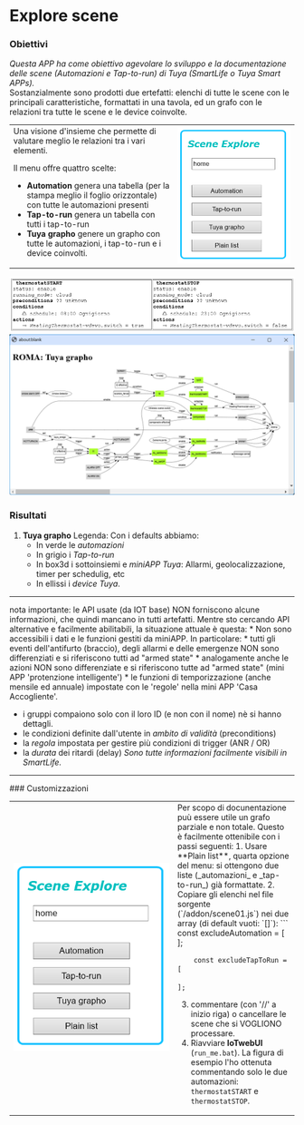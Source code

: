 # Explore scene

### Obiettivi
_Questa APP ha come obiettivo agevolare lo sviluppo e la documentazione delle scene (Automazioni e Tap-to-run) di Tuya (SmartLife o Tuya Smart APPs)._ <br>
Sostanzialmente sono prodotti due ertefatti: elenchi di tutte le scene con le principali caratteristiche, formattati in una tavola, ed un grafo con le relazioni tra tutte le scene e le device coinvolte. 

<table width = "100%"><tr><td>
Una visione d'insieme che permette di valutare meglio le relazioni tra i vari elementi.

Il menu offre quattro scelte:<br>
* **Automation** genera una tabella (per la stampa meglio il foglio orizzontale) con tutte le automazioni presenti 
* **Tap-to-run** genera un tabella con tutti i tap-to-run
* **Tuya grapho** genere un grapho con tutte le automazioni, i tap-to-run e i device coinvolti.

</td><td   width="200pt">
<img src="https://github.com/msillano/IoTwebUI/blob/main/pics/scene01d.png?raw=true">
</td></tr></table>

![](https://github.com/msillano/IoTwebUI/blob/main/pics/Scene01b.png?raw=true)
![](https://github.com/msillano/IoTwebUI/blob/main/pics/scene01a.png?raw=true)

### Risultati

1. **Tuya grapho**
Legenda: Con i defaults abbiamo:
   * In verde le _automazioni_
   * In grigio i _Tap-to-run_
   * In box3d i sottoinsiemi e _miniAPP Tuya_: Allarmi, geolocalizzazione, timer per schedulig, etc
   * In ellissi i _device Tuya_.

 <hr>
nota importante: le API usate (da IOT base) NON forniscono alcune informazioni, che quindi mancano in tutti artefatti. Mentre sto cercando API alternative e facilmente abilitabili, la situazione attuale è questa:
   * Non sono accessibili i dati e le funzioni gestiti da miniAPP. In particolare:
      * tutti gli eventi dell'antifurto (braccio), degli allarmi e delle emergenze NON sono differenziati e si riferiscono tutti ad "armed state"
      * analogamente anche le azioni NON sono differenziate e si riferiscono tutte ad "armed state" (mini APP 'protenzione intelligente')
      * le funzioni di temporizzazione (anche mensile ed annuale) impostate con le 'regole' nella mini APP 'Casa Accogliente'.

   * i gruppi compaiono solo con il loro ID (e  non con il nome) nè si hanno dettagli.
   * le condizioni definite dall'utente in _ambito di validità_ (preconditions)
   * la _regola_ impostata  per gestire più condizioni di trigger (ANR / OR)
   * la _durata_ dei ritardi (delay)
_Sono tutte informazioni facilmente visibili in SmartLife._

<hr>
### Customizzazioni
<table width = "100%"><tr><td>
<img src="https://github.com/msillano/IoTwebUI/blob/main/pics/scene01d.png?raw=true">
</td><td   width="200pt">
Per scopo di docunentazione puù essere utile un grafo parziale e non totale.
Questo è facilmente ottenibile con i passi seguenti:
1. Usare **Plain list**, quarta opzione del menu: si ottengono due liste (_automazioni_ e _tap-to-run_) già formattate.
2. Copiare gli elenchi nel file  sorgente (`/addon/scene01.js`) nei due array (di default vuoti: `[]`):
```
      const excludeAutomation = [
                                ];

        const excludeTapToRun = [
                                ];
3. commentare (con '//' a inizio riga) o cancellare le scene che si VOGLIONO processare.
4. Riavviare **IoTwebUI** (`run_me.bat`).
La figura di esempio l'ho ottenuta commentando solo le due automazioni: `thermostatSTART` e `thermostatSTOP`.

</td></tr></table>
